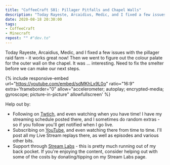 ```yaml
---
title: "CoffeeCraft S01: Pillager Pitfalls and Chapel Walls"
description: "Today Rayeste, Arcaidius, Medic, and I fixed a few issues with the pillager raid farm - it works great now! Then we went to figure out the colour palate for the outer wall on the chapel. It was &hellip; interesting. Need to fix the smelter before we can make our next steps."
date: 2020-08-18 20:30:00
tags:
- CoffeeCraft
- Minecraft
repost: "" #"dev.to"
---
```


Today Rayeste, Arcaidius, Medic, and I fixed a few issues with the pillager raid farm - it works great now! Then we went to figure out the colour palate for the outer wall on the chapel. It was &hellip; interesting. Need to fix the smelter before we can make our next steps.
<!--more-->

{% include responsive-embed url="https://youtube.com/embed/sdMKhLx9L0o" ratio="16:9" extra='frameborder="0" allow="accelerometer; autoplay; encrypted-media; gyroscope; picture-in-picture" allowfullscreen' %}

Help out by:
 * Following on [Twtich](https://twitch.tv/AnonJr_Live), and even watching when you have time! I have my streaming schedule posted there, and I sometimes do random extras - so if you follow you'll get notified when I go live.
 * Subscribing on [YouTube](http://www.youtube.com/channel/UCXafqhKHbkSUIrq0LAuu0tw), and even watching there from time to time. I'll post all my Live Stream replays there, as well as episodes and various other bits.
 * Support through [Stream Labs](https://streamlabs.com/anonjr_live) - this is pretty much running out of my back pocket. If you're enjoying the content, consider helping out with some of the costs by donating/tipping on my Stream Labs page.